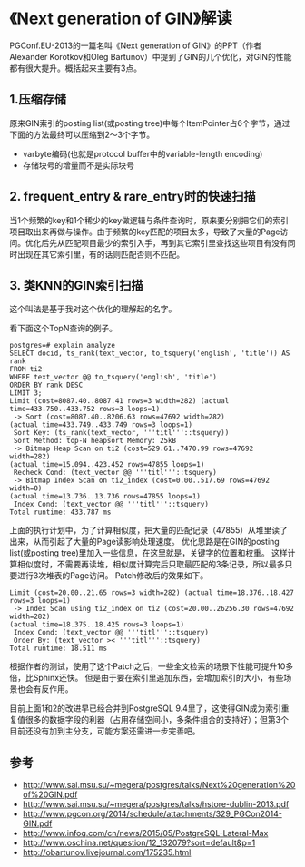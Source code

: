 # 《Next generation of GIN》解读

PGConf.EU-2013的一篇名叫《Next generation of GIN》的PPT（作者Alexander Korotkov和Oleg Bartunov）中提到了GIN的几个优化，对GIN的性能都有很大提升。概括起来主要有3点。

## 1.压缩存储
原来GIN索引的posting list(或posting tree)中每个ItemPointer占6个字节，通过下面的方法最终可以压缩到2～3个字节。

- varbyte编码(也就是protocol buffer中的variable-length encoding)
- 存储块号的增量而不是实际块号

## 2. frequent\_entry & rare_entry时的快速扫描
当1个频繁的key和1个稀少的key做逻辑与条件查询时，原来要分别把它们的索引项目取出来再做与操作。由于频繁的key匹配的项目太多，导致了大量的Page访问。优化后先从匹配项目最少的索引入手，再到其它索引里查找这些项目有没有同时出现在其它索引里，有的话则匹配否则不匹配。

## 3. 类KNN的GIN索引扫描
这个叫法是基于我对这个优化的理解起的名字。

看下面这个TopN查询的例子。

	postgres=# explain analyze
	SELECT docid, ts_rank(text_vector, to_tsquery('english', 'title')) AS rank
	FROM ti2
	WHERE text_vector @@ to_tsquery('english', 'title')
	ORDER BY rank DESC
	LIMIT 3;
	Limit (cost=8087.40..8087.41 rows=3 width=282) (actual time=433.750..433.752 rows=3 loops=1)
	 -> Sort (cost=8087.40..8206.63 rows=47692 width=282)
	(actual time=433.749..433.749 rows=3 loops=1)
	 Sort Key: (ts_rank(text_vector, '''titl'''::tsquery))
	 Sort Method: top-N heapsort Memory: 25kB
	 -> Bitmap Heap Scan on ti2 (cost=529.61..7470.99 rows=47692 width=282)
	(actual time=15.094..423.452 rows=47855 loops=1)
	 Recheck Cond: (text_vector @@ '''titl'''::tsquery)
	 -> Bitmap Index Scan on ti2_index (cost=0.00..517.69 rows=47692 width=0)
	(actual time=13.736..13.736 rows=47855 loops=1)
	 Index Cond: (text_vector @@ '''titl'''::tsquery)
	Total runtime: 433.787 ms

上面的执行计划中，为了计算相似度，把大量的匹配记录（47855）从堆里读了出来，从而引起了大量的Page读影响处理速度。
优化思路是在GIN的posting list(或posting tree)里加入一些信息，在这里就是，关键字的位置和权重。
这样计算相似度时，不需要再读堆，相似度计算完后只取最匹配的3条记录，所以最多只要进行3次堆表的Page访问。
Patch修改后的效果如下。

	Limit (cost=20.00..21.65 rows=3 width=282) (actual time=18.376..18.427 rows=3 loops=1)
	 -> Index Scan using ti2_index on ti2 (cost=20.00..26256.30 rows=47692 width=282)
	(actual time=18.375..18.425 rows=3 loops=1)
	 Index Cond: (text_vector @@ '''titl'''::tsquery)
	 Order By: (text_vector >< '''titl'''::tsquery)
	Total runtime: 18.511 ms

根据作者的测试，使用了这个Patch之后，一些全文检索的场景下性能可提升10多倍，比Sphinx还快。
但是由于要在索引里追加东西，会增加索引的大小，有些场景也会有反作用。

目前上面1和2的改进早已经合并到PostgreSQL 9.4里了，这使得GIN成为索引重复值很多的数据字段的利器（占用存储空间小，多条件组合的支持好）；但第3个目前还没有加到主分支，可能方案还需进一步完善吧。


## 参考
- http://www.sai.msu.su/~megera/postgres/talks/Next%20generation%20of%20GIN.pdf
- http://www.sai.msu.su/~megera/postgres/talks/hstore-dublin-2013.pdf
- http://www.pgcon.org/2014/schedule/attachments/329_PGCon2014-GIN.pdf
- http://www.infoq.com/cn/news/2015/05/PostgreSQL-Lateral-Max
- http://www.oschina.net/question/12_132079?sort=default&p=1
- http://obartunov.livejournal.com/175235.html

